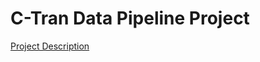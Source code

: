 # C-Tran Data Pipeline Project

[Project Description](https://sites.google.com/pdx.edu/data-engineering-w21/project)
